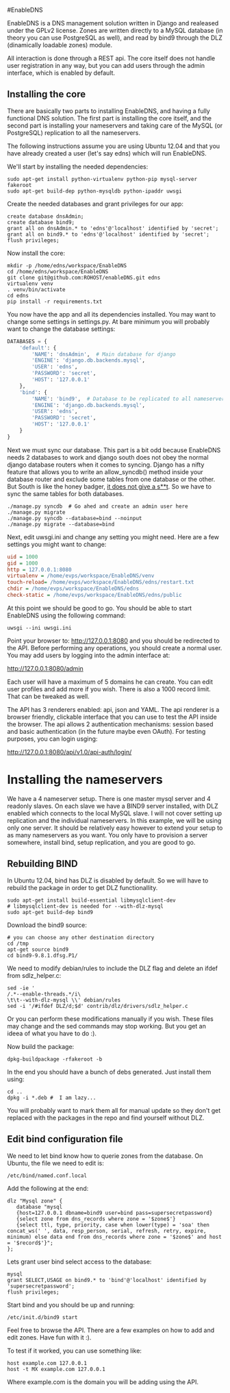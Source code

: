 #EnableDNS

EnableDNS is a DNS management solution written in Django and realeased under the GPLv2 license. Zones are written directly to a MySQL database (in theory you can use PostgreSQL as well), and read by bind9 through the DLZ (dinamically loadable zones) module.

All interaction is done through a REST api. The core itself does not handle user registration in any way, but you can add users through the admin interface, which is enabled by default.


## Installing the core

There are basically two parts to installing EnableDNS, and having a fully functional DNS solution. The first part is installing the core itself, and the second part is installing your nameservers and taking care of the MySQL (or PostgreSQL) replication to all the nameservers.

The following instructions assume you are using Ubuntu 12.04 and that you have already created a user (let's say edns) which will run EnableDNS.

We'll start by installing the needed dependencies:

```shell
sudo apt-get install python-virtualenv python-pip mysql-server fakeroot
sudo apt-get build-dep python-mysqldb python-ipaddr uwsgi
```

Create the needed databases and grant privileges for our app:

```shell
create database dnsAdmin;
create database bind9;
grant all on dnsAdmin.* to 'edns'@'localhost' identified by 'secret';
grant all on bind9.* to 'edns'@'localhost' identified by 'secret';
flush privileges;
```

Now install the core:

```shell
mkdir -p /home/edns/workspace/EnableDNS
cd /home/edns/workspace/EnableDNS
git clone git@github.com:ROHOST/enableDNS.git edns
virtualenv venv
. venv/bin/activate
cd edns
pip install -r requirements.txt
```

You now have the app and all its dependencies installed. You may want to change some settings in settings.py. At bare minimum you will probably want to change the database settings:

```python
DATABASES = {
    'default': {
        'NAME': 'dnsAdmin',  # Main database for django
        'ENGINE': 'django.db.backends.mysql',
        'USER': 'edns',
        'PASSWORD': 'secret',
        'HOST': '127.0.0.1'
    },
    'bind': {
        'NAME': 'bind9',  # Database to be replicated to all nameservers
        'ENGINE': 'django.db.backends.mysql',
        'USER': 'edns',
        'PASSWORD': 'secret',
        'HOST': '127.0.0.1'
    }
}
```

Next we must sync our database. This part is a bit odd because EnableDNS needs 2 databases to work and django south does not obey the normal django database routers when it comes to syncing. Django has a nifty feature that allows you to write an allow_syncdb() method inside your database router and exclude some tables from one database or the other. But South is like the honey badger, [it does not give a s**t](https://www.youtube.com/watch?v=4r7wHMg5Yjg). So we have to sync the same tables for both databases.

```shell
./manage.py syncdb  # Go ahed and create an admin user here
./manage.py migrate
./manage.py syncdb --database=bind --noinput
./manage.py migrate --database=bind
```

Next, edit uwsgi.ini and change any setting you might need. Here are a few settings you might want to change:

```ini
uid = 1000
gid = 1000
http = 127.0.0.1:8080
virtualenv = /home/evps/workspace/EnableDNS/venv
touch-reload= /home/evps/workspace/EnableDNS/edns/restart.txt
chdir = /home/evps/workspace/EnableDNS/edns
check-static = /home/evps/workspace/EnableDNS/edns/public
```

At this point we should be good to go. You should be able to start EnableDNS using the following command:

```shell
uwsgi --ini uwsgi.ini
```

Point your browser to: http://127.0.0.1:8080 and you should be redirected to the API. Before performing any operations, you should create a normal user. You may add users by logging into the admin interface at:


http://127.0.0.1:8080/admin


Each user will have a maximum of 5 domains he can create. You can edit user profiles and add more if you wish. There is also a 1000 record limit. That can be tweaked as well.

The API has 3 renderers enabled: api, json and YAML. The api renderer is a browser friendly, clickable interface that you can use to test the API inside the browser. The api allows 2 authentication mechanisms: session based and basic authentication (in the future maybe even OAuth). For testing purposes, you can login usging:


http://127.0.0.1:8080/api/v1.0/api-auth/login/


# Installing the nameservers

We have a 4 nameserver setup. There is one master mysql server and 4 readonly slaves. On each slave we have a BIND9 server installed, with DLZ enabled which connects to the local MySQL slave. I will not cover setting up replication and the individual nameservers. In this example, we will be using only one server. It should be relatively easy however to extend your setup to as many nameservers as you want. You only have to provision a server somewhere, install bind, setup replication, and you are good to go.


## Rebuilding BIND

In Ubuntu 12.04, bind has DLZ is disabled by default. So we will have to rebuild the package in order to get DLZ functionallity.

```shell
sudo apt-get install build-essential libmysqlclient-dev
# libmysqlclient-dev is needed for --with-dlz-mysql
sudo apt-get build-dep bind9
```

Download the bind9 source:

```shell
# you can choose any other destination directory
cd /tmp
apt-get source bind9
cd bind9-9.8.1.dfsg.P1/
```

We need to modify debian/rules to include the DLZ flag and delete an ifdef from sdlz_helper.c:

```shell
sed -ie '
/.*--enable-threads.*/i\
\t\t--with-dlz-mysql \\' debian/rules
sed -i '/#ifdef DLZ/d;$d' contrib/dlz/drivers/sdlz_helper.c
```
 Or you can perform these modifications manually if you wish. These files may change and the sed commands may stop working. But you get an ideea of what you have to do :). 

 Now build the package:

 ```shell
dpkg-buildpackage -rfakeroot -b
 ```

In the end you should have a bunch of debs generated. Just install them using:

```shell
cd ..
dpkg -i *.deb #  I am lazy...
```

You will probably want to mark them all for manual update so they don't get replaced with the packages in the repo and find yourself without DLZ.

## Edit bind configuration file

We need to let bind know how to querie zones from the database. On Ubuntu, the file we need to edit is:

```shell
/etc/bind/named.conf.local
```

Add the following at the end:

```shell
dlz "Mysql zone" {
   database "mysql
   {host=127.0.0.1 dbname=bind9 user=bind pass=supersecretpassword}
   {select zone from dns_records where zone = '$zone$'}
   {select ttl, type, priority, case when lower(type) = 'soa' then concat_ws(' ', data, resp_person, serial, refresh, retry, expire, minimum) else data end from dns_records where zone = '$zone$' and host = '$record$'}";
};

```

Lets grant user bind select access to the database:

```shell
mysql
grant SELECT,USAGE on bind9.* to 'bind'@'localhost' identified by 'supersecretpassword';
flush privileges;
```

Start bind and you should be up and running:

```shell
/etc/init.d/bind9 start
```

Feel free to browse the API. There are a few examples on how to add and edit zones. Have fun with it :).

To test if it worked, you can use something like:

```shell
host example.com 127.0.0.1
host -t MX example.com 127.0.0.1
```

Where example.com is the domain you will be adding using the API.
